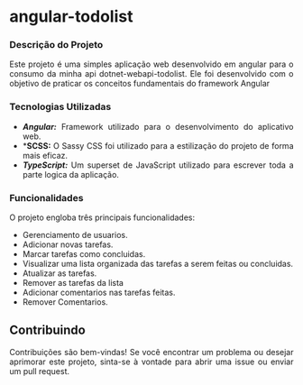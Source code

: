 # angular-todolist
<div style="text-align: justify">

### Descrição do Projeto
<p>Este projeto é uma simples aplicação web desenvolvido em angular para o consumo da minha api dotnet-webapi-todolist. Ele foi desenvolvido com o objetivo de praticar os conceitos fundamentais do framework Angular</p>

### Tecnologias Utilizadas
- ***Angular:*** Framework utilizado para o desenvolvimento do aplicativo web.
- ***SCSS:** O Sassy CSS foi utilizado para a estilização do projeto de forma mais eficaz.
- ***TypeScript:*** Um superset de JavaScript utilizado para escrever toda a parte logica da aplicação.

### Funcionalidades
<p>O projeto engloba três principais funcionalidades:</p>

- Gerenciamento de usuarios.
- Adicionar novas tarefas. 
- Marcar tarefas como concluidas.
- Visualizar uma lista organizada das tarefas a serem feitas ou concluidas.
- Atualizar as tarefas.
- Remover as tarefas da lista
- Adicionar comentarios nas tarefas feitas.
- Remover Comentarios. 

## Contribuindo

Contribuições são bem-vindas! Se você encontrar um problema ou desejar aprimorar este projeto, sinta-se à vontade para abrir uma issue ou enviar um pull request.
